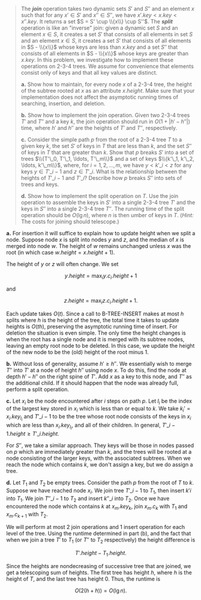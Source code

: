 
> The ***join*** operation takes two dynamic sets $S'$ and $S''$ and an element $x$ such that for any $x' \in S'$ and $x'' \in S''$, we have $x'.key < x.key < x''.key$. It returns a set $S = S' \cup \\{x\\} \cup S''$. The ***split*** operation is like an "inverse" join: given a dynamic set $S$ and an element $x \in S$, it creates a set $S'$ that consists of all elements in set $S$ and an element $x \in S$, it creates a set $S'$ that consists of all elements in $S - \\{x\\}$ whose keys are less than $x.key$ and a set $S''$ that consists of all elements in $S - \\{x\\}$ whose keys are greater than $x.key$. In this problem, we investigate how to implement these operations on 2-3-4 trees. We assume for convenience that elements consist only of keys and that all key values are distinct.
>
> **a.** Show how to maintain, for every node $x$ of a 2-3-4 tree, the height of the subtree rooted at $x$ as an attribute $x.height$. Make sure that your implementation does not affect the asymptotic running times of searching, insertion, and deletion.
>
> **b.** Show how to implement the join operation. Given two 2-3-4 trees $T'$ and $T''$ and a key $k$, the join operation should run in $O(1 + |h' - h''|)$ time, where $h'$ and $h''$ are the heights of $T'$ and $T''$, respectively.
>
> **c.** Consider the simple path $p$ from the root of a 2-3-4 tree $T$ to a given key $k$, the set $S'$ of keys in $T$ that are less than $k$, and the set $S''$ of keys in $T$ that are greater than $k$. Show that $p$ breaks $S'$ into a set of trees $\\{T'\_0, T'\_1, \ldots, T'\_m\\}$ and a set of keys $\\{k'\_1, k'\_2, \ldots, k'\_m\\}$, where, for $i = 1, 2, \ldots, m$, we have $y < k'\_i < z$ for any keys $y \in T'\_{i - 1}$ and $z \in T'\_i$. What is the relationship between the heights of $T'\_{i - 1}$ and $T'\_i$? Describe how $p$ breaks $S''$ into sets of trees and keys.
>
> **d.** Show how to implement the split operation on $T$. Use the join operation to assemble the keys in $S'$ into a single 2-3-4 tree $T'$ and the keys in $S''$ into a single 2-3-4 tree $T''$. The running time of the split operation should be $O(\lg n)$, where $n$ is then umber of keys in $T$. ($\textit{Hint:}$ The costs for joining should telescope.)

**a.** For insertion it will suffice to explain how to update height when we split a node. Suppose node $x$ is split into nodes $y$ and $z$, and the median of $x$ is merged into node $w$. The height of $w$ remains unchanged unless $x$ was the root (in which case $w.height = x.height + 1$).

The height of $y$ or $z$ will often change. We set

$$y.height = \max_i y.c_i .height + 1$$

and

$$z.height = \max_i z.c_i.height + 1.$$

Each update takes $O(t)$. Since a call to $\text{B-TREE-INSERT}$ makes at most $h$ splits where $h$ is the height of the tree, the total time it takes to update heights is $O(th)$, preserving the asymptotic running time of insert. For deletion the situation is even simple. The only time the height changes is when the root has a single node and it is merged with its subtree nodes, leaving an empty root node to be deleted. In this case, we update the height of the new node to be the (old) height of the root minus $1$.

**b.** Without loss of generality, assume $h' \ge h''$. We essentially wish to merge $T''$ into $T'$ at a node of height $h''$ using node $x$. To do this, find the node at depth $h' - h''$ on the right spine of $T'$. Add $x$ as a key to this node, and $T''$ as the additional child. If it should happen that the node was already full, perform a split operation.

**c.** Let $x_i$ be the node encountered after $i$ steps on path $p$. Let $l_i$ be the index of the largest key stored in $x_i$ which is less than or equal to $k$. We take $k_i' = x_i.key_{l_i}$ and $T'\_{i - 1}$ to be the tree whose root node consists of the keys in $x_i$ which are less than $x_i.key_{l_i}$, and all of their children. In general, $T'\_{i - 1}.height \ge T'\_i.height$.

For $S''$, we take a similar approach. They keys will be those in nodes passed on $p$ which are immediately greater than $k$, and the trees will be rooted at a node consisting of the larger keys, with the associated subtrees. When we reach the node which contains $k$, we don't assign a key, but we do assign a tree.

**d.** Let $T_1$ and $T_2$ be empty trees. Consider the path $p$ from the root of $T$ to $k$. Suppose we have reached node $x_i$. We join tree $T'\_{i - 1}$ to $T_1$, then insert $k' i$ into $T_1$. We join $T''\_{i - 1}$ to $T_2$ and insert $k''\_i$ into $T_2$. Once we have encountered the node which contains $k$ at $x_m.key_k$, join $x_m.c_k$ with $T_1$ and $x_m.c_{k + 1}$ with $T_2$.

We will perform at most $2$ join operations and $1$ insert operation for each level of the tree. Using the runtime determined in part (b), and the fact that when we join a tree $T'$ to $T_1$ (or $T''$ to $T_2$ respectively) the height difference is

$$T'.height - T_1.height.$$

Since the heights are nondecreasing of successive tree that are joined, we get a telescoping sum of heights. The first tree has height $h$, where $h$ is the height of $T$, and the last tree has height $0$. Thus, the runtime is

$$O(2(h + h)) = O(\lg n).$$
